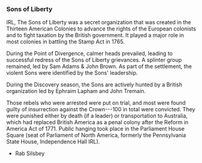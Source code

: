 ### Sons of Liberty

IRL, The Sons of Liberty was a secret organization that was created in the Thirteen American Colonies to advance the rights of the European colonists and to fight taxation by the British government. It played a major role in most colonies in battling the Stamp Act in 1765.

During the Point of Divergence, calmer heads prevailed, leading to successful redress of the Sons of Liberty grievances. A splinter group remained, led by Sam Adams & John Brown. As part of the settlement, the violent Sons were identified by the Sons' leadership.

During the Discovery season, the Sons are actively hunted by a British organization led by Ephraim Lapham and John Tremain.

Those rebels who were arrested were put on trial, and most were found guilty of insurrection against the Crown---100 in total were convicted. They were punished either by death (if a leader) or transportation to Australia, which had replaced British America as a penal colony after the Reform in America Act of 1771. Public hanging took place in the Parliament House Square (seat of Parliament of North America, formerly the Pennsylvania State House, Independence Hall IRL).

* Rab Silsbey

<!--
* Wikipedia. _[Sons of Liberty](https://en.wikipedia.org/wiki/Sons_of_Liberty)_. Ref 2019
* Wikipedia. _[Bloody Code](https://en.wikipedia.org/wiki/Bloody_Code)_. Ref 2019.
-->
